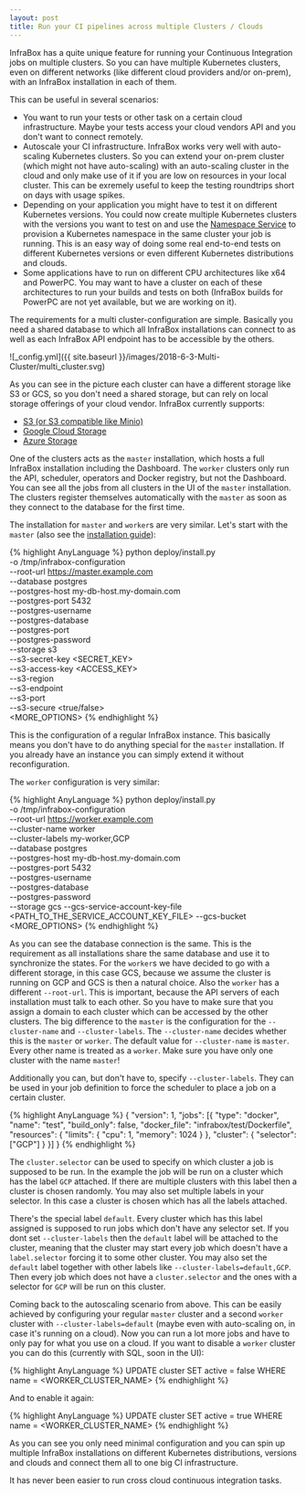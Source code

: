 ```yaml
---
layout: post
title: Run your CI pipelines across multiple Clusters / Clouds
---
```


InfraBox has a quite unique feature for running your Continuous Integration
jobs on multiple clusters. So you can have multiple Kubernetes clusters,
even on different networks (like different cloud providers and/or on-prem),
with an InfraBox installation in each of them.

This can be useful in several scenarios:

- You want to run your tests or other task on a certain cloud
infrastructure. Maybe your tests access your cloud vendors API and you
don't want to connect remotely.
- Autoscale your CI infrastructure. InfraBox works very well with
auto-scaling Kubernetes clusters. So you can extend your on-prem cluster
(which might not have auto-scaling) with an auto-scaling cluster in the
cloud and only make use of it if you are low on resources in your local
cluster. This can be exremely useful to keep the testing roundtrips short
on days with usage spikes.
- Depending on your application you might have to test it on different
Kubernetes versions. You could now create multiple Kubernetes clusters with
the versions you want to test on and use the [Namespace Service](https://github.com/SAP/InfraBox/tree/master/src/services/namespace) to
provision a Kubernetes namespace in the same cluster your job is running.
This is an easy way of doing some real end-to-end tests on different
Kubernetes versions or even different Kubernetes distributions and clouds.
- Some applications have to run on different CPU architectures like x64 and
PowerPC. You may want to have a cluster on each of these architectures to
run your builds and tests on both (InfraBox builds for PowerPC are not yet
available, but we are working on it).

The requirements for a multi cluster-configuration are simple. Basically
you need a shared database to which all InfraBox installations can connect
to as well as each InfraBox API endpoint has to be accessible by the others.

![_config.yml]({{ site.baseurl
}}/images/2018-6-3-Multi-Cluster/multi_cluster.svg)

As you can see in the picture each cluster can have a different storage
like S3 or GCS, so you don't need a shared storage, but can rely on local
storage offerings of your cloud vendor. InfraBox currently supports:

- [S3 (or S3 compatible like Minio)](
https://github.com/SAP/InfraBox/blob/master/docs/install/storage/s3.md)
- [Google Cloud Storage](
https://github.com/SAP/InfraBox/blob/master/docs/install/storage/gcs.md)
- [Azure Storage](
https://github.com/SAP/InfraBox/blob/master/docs/install/storage/azure.md)

One of the clusters acts as the `master` installation, which hosts a full
InfraBox installation including the Dashboard. The `worker` clusters only
run the API, scheduler, operators and Docker registry, but not the
Dashboard. You can see all the jobs from all clusters in the UI of the
`master` installation. The clusters register themselves automatically with
the `master` as soon as they connect to the database for the first time.

The installation for `master` and `worker`s are very similar. Let's start with
the `master` (also see the [installation guide](
https://github.com/SAP/InfraBox/tree/master/docs)):

{% highlight AnyLanguage %}
python deploy/install.py \
    -o /tmp/infrabox-configuration \
    --root-url https://master.example.com \
    --database postgres \
    --postgres-host my-db-host.my-domain.com \
    --postgres-port 5432 \
    --postgres-username <USERNAME> \
    --postgres-database <DATABASE> \
    --postgres-port <PORT> \
    --postgres-password <PASSWORD> \
    --storage s3 \
    --s3-secret-key <SECRET_KEY> \
    --s3-access-key <ACCESS_KEY> \
    --s3-region <REGION> \
    --s3-endpoint <ENDPOINT> \
    --s3-port <PORT> \
    --s3-secure <true/false> \
    <MORE_OPTIONS>
{% endhighlight %}

This is the configuration of a regular InfraBox instance. This basically
means you don't have to do anything special for the `master` installation. If
you already have an instance you can simply extend it without
reconfiguration.

The `worker` configuration is very similar:

{% highlight AnyLanguage %}
python deploy/install.py \
    -o /tmp/infrabox-configuration \
    --root-url https://worker.example.com \
    --cluster-name worker \
    --cluster-labels my-worker,GCP \
    --database postgres \
    --postgres-host my-db-host.my-domain.com \
    --postgres-port 5432 \
    --postgres-username <USERNAME> \
    --postgres-database <DATABASE> \
    --postgres-password <PASSWORD> \
    --storage gcs
    --gcs-service-account-key-file <PATH_TO_THE_SERVICE_ACCOUNT_KEY_FILE>
    --gcs-bucket <NAME>
    <MORE_OPTIONS>
{% endhighlight %}

As you can see the database connection is the same. This is the requirement
as all installations share the same database and use it to synchronize the
states. For the `worker`s we have decided to go with a different storage, in
this case GCS, because we assume the cluster is running on GCP and GCS is
then a natural choice. Also the `worker` has a different `--root-url`. This
is important, because the API servers of each installation must talk to
each other. So you have to make sure that you assign a domain to each
cluster which can be accessed by the other clusters. The big difference to
the `master` is the configuration for the `--cluster-name` and
`--cluster-labels`. The `--cluster-name` decides whether this is the
`master` or `worker`. The default value for `--cluster-name` is `master`.
Every other name is treated as a `worker`. Make sure you have only one
cluster with the name `master`!

Additionally you can, but don't have to, specify `--cluster-labels`. They
can be used in your job definition to force the scheduler to place a job on
a certain cluster.

{% highlight AnyLanguage %}
{
    "version": 1,
    "jobs": [{
        "type": "docker",
        "name": "test",
        "build_only": false,
        "docker_file": "infrabox/test/Dockerfile",
        "resources": {
            "limits": { "cpu": 1, "memory": 1024 }
        },
        "cluster": {
            "selector": ["GCP"]
        }
    }]
}
{% endhighlight %}

The `cluster.selector` can be used to specify on which cluster a job is
supposed to be run. In the example the job will be run on a cluster which
has the label `GCP` attached. If there are multiple clusters with this
label then a cluster is chosen randomly. You may also set multiple labels
in your selector. In this case a cluster is chosen which has all the labels
attached.

There's the special label `default`. Every cluster which has this label
assigned is supposed to run jobs which don't have any selector set. If you
dont set `--cluster-labels` then the `default` label will be attached to
the cluster, meaning that the cluster may start every job which doesn't
have a `label.selector` forcing it to some other cluster. You may also set
the `default` label together with other labels like
`--cluster-labels=default,GCP`. Then every job which does not have a
`cluster.selector` and the ones with a selector for `GCP` will be run on
this cluster.

Coming back to the autoscaling scenario from above. This can be easily
achieved by configuring your regular `master` cluster and a second `worker`
cluster with `--cluster-labels=default` (maybe even with auto-scaling on,
in case it's running on a cloud). Now you can run a lot more jobs and have
to only pay for what you use on a cloud. If you want to disable a `worker`
cluster you can do this (currently with SQL, soon in the UI):

{% highlight AnyLanguage %}
UPDATE cluster SET active = false WHERE name = <WORKER_CLUSTER_NAME>
{% endhighlight %}

And to enable it again:

{% highlight AnyLanguage %}
UPDATE cluster SET active = true WHERE name = <WORKER_CLUSTER_NAME>
{% endhighlight %}

As you can see you only need minimal configuration and you can spin up
multiple InfraBox installations on different Kubernetes distributions,
versions and clouds and connect them all to one big CI infrastructure.

It has never been easier to run cross cloud continuous integration tasks.
